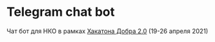 # Telegram chat bot

Чат бот для НКО в рамках [Хакатона Добра 2.0](https://лк.хакатондобра.рф/contests/1#/) (19-26 апреля 2021)
